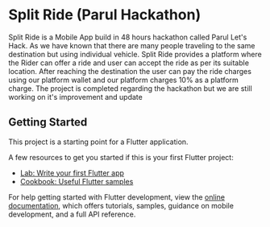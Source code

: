 # Split Ride (Parul Hackathon)

Split Ride is a Mobile App build in 48 hours hackathon called Parul Let's Hack. As we have 
known that there are many people traveling to the same destination but using individual vehicle. Split 
Ride provides a platform where the Rider can offer a ride and user can accept the ride as per its suitable 
location. After reaching the destination the user can pay the ride charges using our platform wallet and 
our platform charges 10% as a platform charge. 
The project is completed regarding the hackathon but we are still working on it's improvement and 
update
## Getting Started

This project is a starting point for a Flutter application.

A few resources to get you started if this is your first Flutter project:

- [Lab: Write your first Flutter app](https://docs.flutter.dev/get-started/codelab)
- [Cookbook: Useful Flutter samples](https://docs.flutter.dev/cookbook)

For help getting started with Flutter development, view the
[online documentation](https://docs.flutter.dev/), which offers tutorials,
samples, guidance on mobile development, and a full API reference.
